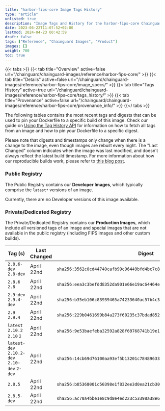 ```yaml
---
title: "harbor-fips-core Image Tags History"
type: "article"
unlisted: true
description: "Image Tags and History for the harbor-fips-core Chainguard Image"
date: 2023-06-22T11:07:52+02:00
lastmod: 2024-04-23 00:42:59
draft: false
tags: ["Reference", "Chainguard Images", "Product"]
images: []
weight: 700
toc: true
---
```


{{< tabs >}}
{{< tab title="Overview" active=false url="/chainguard/chainguard-images/reference/harbor-fips-core/" >}}
{{< tab title="Details" active=false url="/chainguard/chainguard-images/reference/harbor-fips-core/image_specs/" >}}
{{< tab title="Tags History" active=true url="/chainguard/chainguard-images/reference/harbor-fips-core/tags_history/" >}}
{{< tab title="Provenance" active=false url="/chainguard/chainguard-images/reference/harbor-fips-core/provenance_info/" >}}
{{</ tabs >}}

The following tables contains the most recent tags and digests that can be used to pin your Dockerfile to a specific build of this image. Check our guide on [Using the Tag History API](/chainguard/chainguard-images/using-the-tag-history-api/) for information on how to fetch all tags from an image and how to pin your Dockerfile to a specific digest.

Please note that digests and timestamps only change when there is a change to the image, even though images are rebuilt every night. The "Last Changed" column indicates when the image was last modified, and doesn't always reflect the latest build timestamp. For more information about how our reproducible builds work, please refer to [this blog post](https://www.chainguard.dev/unchained/reproducing-chainguards-reproducible-image-builds).

### Public Registry
The Public Registry contains our **Developer Images**, which typically comprise the `latest*` versions of an image.

Currently, there are no Developer versions of this image available.

### Private/Dedicated Registry
The Private/Dedicated Registry contains our **Production Images**, which include all versioned tags of an image and special images that are not available in the public registry (including FIPS images and other custom builds).

| Tag (s)                                       | Last Changed | Digest                                                                    |
|-----------------------------------------------|--------------|---------------------------------------------------------------------------|
|  `2.8.6-dev` `2.8-dev`                        | April 22nd   | `sha256:3562c0cd44740cafb99c96449bfd4bc7c8baff29818a8d90367bd84808eb45f6` |
|  `2.8.6` `2.8`                                | April 22nd   | `sha256:eea3c3befdd8352da901e66e19ac64464e22db05a9d46478c0fed721dd21429d` |
|  `2.9-dev` `2.9.4-dev`                        | April 22nd   | `sha256:b35eb106c83939465a74233640ac57b4c305b9bfca3e8a4c4a0f1f624139c876` |
|  `2.9` `2.9.4`                                | April 22nd   | `sha256:229b0461699b84a273f60235c37bdad85287667407a2cb79b3c7ef0a6f0c02f9` |
|  `latest` `2.10.2` `2.10` `2`                 | April 22nd   | `sha256:9e53baefeba32592a828f69768741b19e16694453588b5e1037cbf4258cdd748` |
|  `latest-dev` `2.10.2-dev` `2.10-dev` `2-dev` | April 22nd   | `sha256:14cb69d76100aa93ef5b13201c784896338f3574ada865f58dd6ebc9dce1beb9` |
|  `2.8.5`                                      | April 22nd   | `sha256:b85368001c50398e1f832ee3d0ea21cb300a7740e6869f9870e888abe3e7b309` |
|  `2.8.5-dev`                                  | April 22nd   | `sha256:ac70a4bbe1e8c9d8e4ed223c53398a38e626d5b12b01f28657485bd4b7aeea40` |

